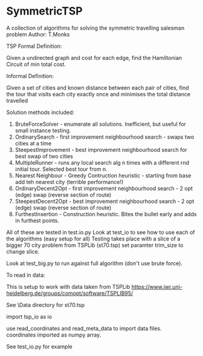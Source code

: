 # SymmetricTSP
A collection of algorithms for solving the symmetric travelling salesman problem
Author: T.Monks 

TSP Formal Definition:

Given a undirected graph and cost for each edge, find the Hamiltonian Circuit of min total cost.

Informal Definition:

Given a set of cities and known distance between each pair of cities, 
find the tour that visits each city exactly once and minimises the total distance travelled

Solution methods included:

1. BruteForceSolver - enumerate all solutions.  Inefficient, but useful for small instance testing.
2. OrdinarySearch - first improvement neighbourhood search - swaps two cities at a time
3. SteepestImprovement - best improvement neighbourhood search for best swap of two cities
4. MultipleRunner - runs any local search alg n times with a different rnd initial tour.  Selected best tour from n.
5. Nearest Neighbour - Greedy Contruction heuristic - starting from base add teh nearest city (terrible performance!)
6. OrdinaryDecent2Opt - first improvement neighbourhood search - 2 opt (edge) swap (reverse section of route)
7. SteepestDecent2Opt - best improvement neighbourhood search - 2 opt (edge) swap (reverse section of route)
8. FurthestInsertion - Construction heuristic. Bites the bullet early and adds in furthest points.

All of these are tested in test.io.py
Look at test_io to see how to use each of the algorithms (easy setup for all)
Testing takes place with a slice of a bigger 70 city problem from TSPLib (st70.tsp)
set paramter trim_size to change slice.

Look at test_big.py to run against full algorithm (don't use brute force).

To read in data:

This is setup to work with data taken from TSPLib https://www.iwr.uni-heidelberg.de/groups/comopt/software/TSPLIB95/

See \Data directory for st70.tsp

import tsp_io as io

use read_coordinates and read_meta_data to import data files.  
coordinates imported as numpy array.

See test_io.py for example